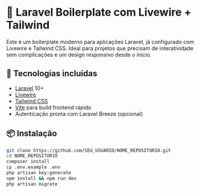 # 🚀 Laravel Boilerplate com Livewire + Tailwind

Este é um boilerplate moderno para aplicações Laravel, já configurado com Livewire e Tailwind CSS. Ideal para projetos que precisam de interatividade sem complicações e um design responsivo desde o início.

## 🧰 Tecnologias incluídas

- [Laravel](https://laravel.com/) 10+
- [Livewire](https://livewire.laravel.com/)
- [Tailwind CSS](https://tailwindcss.com/)
- [Vite](https://vitejs.dev/) para build frontend rápido
- Autenticação pronta com Laravel Breeze (opcional)

## 📦 Instalação

```bash
git clone https://github.com/SEU_USUARIO/NOME_REPOSITORIO.git
cd NOME_REPOSITORIO
composer install
cp .env.example .env
php artisan key:generate
npm install && npm run dev
php artisan migrate

